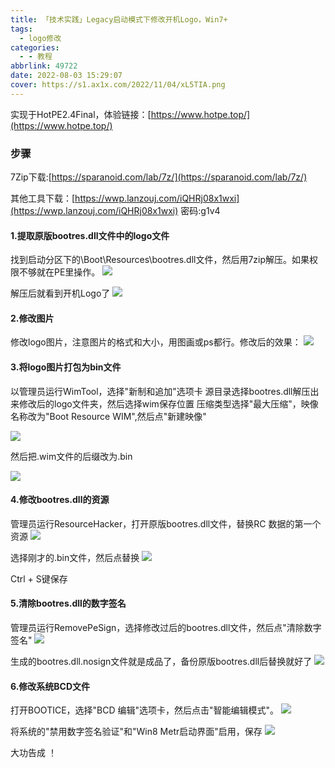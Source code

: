 ```yaml
---
title: 「技术实践」Legacy启动模式下修改开机Logo，Win7+
tags:
  - logo修改
categories:
  - - 教程
abbrlink: 49722
date: 2022-08-03 15:29:07
cover: https://s1.ax1x.com/2022/11/04/xL5TIA.png
---
```




实现于HotPE2.4Final，体验链接：[https://www.hotpe.top/](https://www.hotpe.top/)

### 步骤

7Zip下载:[https://sparanoid.com/lab/7z/](https://sparanoid.com/lab/7z/) 

其他工具下载：[https://wwp.lanzouj.com/iQHRj08x1wxi](https://wwp.lanzouj.com/iQHRj08x1wxi) 密码:g1v4

#### 1.提取原版bootres.dll文件中的logo文件

找到启动分区下的\\Boot\\Resources\\bootres.dll文件，然后用7zip解压。如果权限不够就在PE里操作。
![](https://s1.ax1x.com/2022/11/04/xLIry8.md.png) 

解压后就看到开机Logo了
 ![](https://s1.ax1x.com/2022/11/04/xLIcwQ.md.png)

#### 2.修改图片

修改logo图片，注意图片的格式和大小，用图画或ps都行。修改后的效果：
![](https://s1.ax1x.com/2022/08/03/vVzsTx.png)

#### 3.将logo图片打包为bin文件

以管理员运行WimTool，选择"新制和追加"选项卡 源目录选择bootres.dll解压出来修改后的logo文件夹，然后选择wim保存位置 压缩类型选择"最大压缩"，映像名称改为"Boot Resource WIM",然后点"新建映像"

 ![](https://i.hotpe.top/img/202208031448777.png) 

然后把.wim文件的后缀改为.bin 

![](https://i.hotpe.top/img/202208031459013.png)

#### 4.修改bootres.dll的资源

管理员运行ResourceHacker，打开原版bootres.dll文件，替换RC 数据的第一个资源 
![](https://i.hotpe.top/img/202208031455815.png) 

选择刚才的.bin文件，然后点替换 
![](https://i.hotpe.top/img/202208031500609.png) 

Ctrl + S键保存

#### 5.清除bootres.dll的数字签名

管理员运行RemovePeSign，选择修改过后的bootres.dll文件，然后点"清除数字签名"
 ![](https://i.hotpe.top/img/202208031513665.png) 

生成的bootres.dll.nosign文件就是成品了，备份原版bootres.dll后替换就好了
 ![](https://i.hotpe.top/img/202208031516064.png)

#### 6.修改系统BCD文件

打开BOOTICE，选择"BCD 编辑"选项卡，然后点击"智能编辑模式"。 
![](https://i.hotpe.top/img/202208031519266.png) 

将系统的"禁用数字签名验证"和"Win8 Metr启动界面"启用，保存
 ![](https://i.hotpe.top/img/202208031521145.png) 

大功告成 ！
